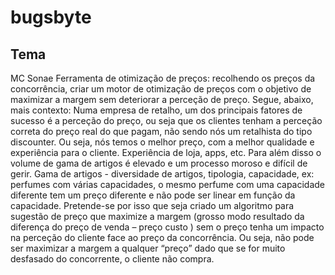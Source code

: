 # bugsbyte

## Tema
MC Sonae
Ferramenta de otimização de preços: recolhendo os preços da concorrência, criar um motor de otimização de preços com o objetivo de maximizar a margem sem deteriorar a perceção de preço.
Segue, abaixo, mais contexto: Numa empresa de retalho, um dos principais fatores de sucesso é a perceção do preço, ou seja que os clientes tenham a perceção correta do preço real do que pagam, não sendo nós um retalhista do tipo discounter. Ou seja, nós temos o melhor preço, com a melhor qualidade e experiência para o cliente. Experiência de loja, apps, etc.
Para além disso o volume de gama de artigos é elevado e um processo moroso e difícil de gerir. Gama de artigos - diversidade de artigos, tipologia, capacidade, ex: perfumes com várias capacidades, o mesmo perfume com uma capacidade diferente tem um preço diferente e não pode ser linear em função da capacidade.
Pretende-se por isso que seja criado um algoritmo para sugestão de preço que maximize a margem (grosso modo resultado da diferença do preço de venda  – preço custo ) sem o preço tenha um impacto na perceção do cliente face ao preço da concorrência. Ou seja, não pode ser maximizar a margem a qualquer “preço” dado que se for muito desfasado do concorrente, o cliente não compra.